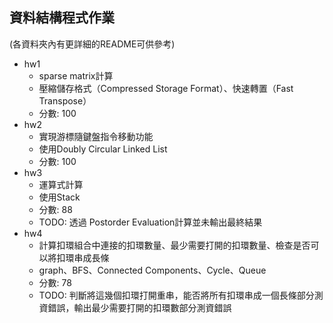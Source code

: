 ## 資料結構程式作業
(各資料夾內有更詳細的README可供參考)
- hw1
  - sparse matrix計算
  - 壓縮儲存格式（Compressed Storage Format）、快速轉置（Fast Transpose）
  - 分數: 100
- hw2
  - 實現游標隨鍵盤指令移動功能
  - 使用Doubly Circular Linked List
  - 分數: 100
- hw3
  - 運算式計算
  - 使用Stack
  - 分數: 88
  - TODO: 透過 Postorder Evaluation計算並未輸出最終結果
- hw4
  - 計算扣環組合中連接的扣環數量、最少需要打開的扣環數量、檢查是否可以將扣環串成長條
  - graph、BFS、Connected Components、Cycle、Queue 
  - 分數: 78
  - TODO: 判斷將這幾個扣環打開重串，能否將所有扣環串成一個長條部分測資錯誤，輸出最少需要打開的扣環數部分測資錯誤 
